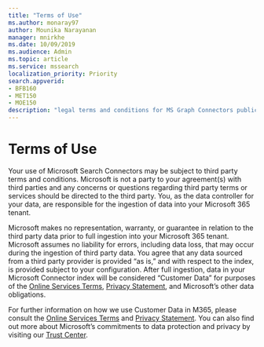 ```yaml
---
title: "Terms of Use"
ms.author: monaray97
author: Mounika Narayanan
manager: mnirkhe
ms.date: 10/09/2019
ms.audience: Admin
ms.topic: article
ms.service: mssearch
localization_priority: Priority
search.appverid:
- BFB160
- MET150
- MOE150
description: "legal terms and conditions for MS Graph Connectors public preview"
---
```


# Terms of Use

Your use of Microsoft Search Connectors may be subject to third party terms and conditions. Microsoft is not a party to your agreement(s) with third parties and any concerns or questions regarding third party terms or services should be directed to the third party. You, as the data controller for your data, are responsible for the ingestion of data into your Microsoft 365 tenant. 

Microsoft makes no representation, warranty, or guarantee in relation to the third party data prior to full ingestion into your Microsoft 365 tenant.  Microsoft assumes no liability for errors, including data loss, that may occur during the ingestion of third party data.  You agree that any data sourced from a third party provider is provided “as is,” and with respect to the index, is provided subject to your configuration. After full ingestion, data in your Microsoft Connector index will be considered “Customer Data” for purposes of the [Online Services Terms](), [Privacy Statement](), and Microsoft’s other data obligations.

For further information on how we use Customer Data in M365, please consult the [Online Services Terms]() and [Privacy Statement]().  You can also find out more about Microsoft’s commitments to data protection and privacy by visiting our [Trust Center]().


